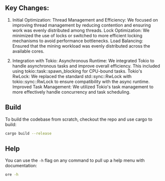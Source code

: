 

## Key Changes:

1. Initial Optimization:
Thread Management and Efficiency: We focused on improving thread management by reducing contention and ensuring work was evenly distributed among threads.
Lock Optimization: We minimized the use of locks or switched to more efficient locking mechanisms to avoid performance bottlenecks.
Load Balancing: Ensured that the mining workload was evenly distributed across the available cores.

3. Integration with Tokio:
Asynchronous Runtime: We integrated Tokio to handle asynchronous tasks and improve overall efficiency. This included using tokio::task::spawn_blocking for CPU-bound tasks.
Tokio's RwLock: We replaced the standard std::sync::RwLock with tokio::sync::RwLock to ensure compatibility with the async runtime.
Improved Task Management: We utilized Tokio's task management to more effectively handle concurrency and task scheduling.

## Build

To build the codebase from scratch, checkout the repo and use cargo to build:


```sh
cargo build --release
```

## Help

You can use the `-h` flag on any command to pull up a help menu with documentation:

```sh
ore -h
```

